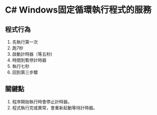 # C# Windows固定循環執行程式的服務

## 程式行為

1. 先執行第一次
2. 跑7秒 
3. 啟動計時器（等五秒) 
4. 時間到暫停計時器
5. 執行七秒
6. 回到第三步驟


## 關鍵點
1. 程序開始執行時會停止計時器。
2. 程式執行完或異常，會重新起動等待計時器。
